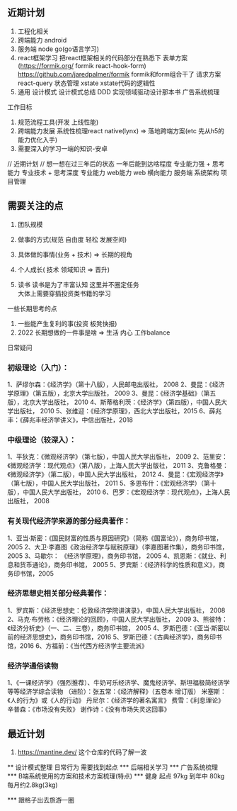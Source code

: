 ## 近期计划
1. 工程化相关 
2. 跨端能力
   android
3. 服务端
    node 
    go(go语言学习) 
4. react框架学习
   把react框架相关的代码部分在熟悉下
   表单方案(https://formik.org/ formik react-hook-form)
   https://github.com/jaredpalmer/formik  formik和form组合干了
   请求方案
   react-query
   状态管理
   xstate  xstate代码的逻辑性
5. 通用 
   设计模式 设计模式总结
   DDD 实现领域驱动设计那本书
   广告系统梳理 


工作目标
1. 规范流程工具(开发 上线性能)
2. 跨端能力发展  系统性梳理react native(lynx) => 落地跨端方案(etc  先从h5的能力优化入手)
3. 需要深入的学习一端的知识-安卓


// 近期计划
// 想一想在过三年后的状态
一年后能到达啥程度 专业能力强 + 思考能力
专业技术 + 思考深度
专业能力 
web能力  web
横向能力  服务端 系统架构  项目管理


## 需要关注的点

1. 团队规模
2. 做事的方式(规范 自由度 轻松 发展空间)
3. 具体做的事情(业务 + 技术) => 长期的视角
4. 个人成长( 技术 领域知识  => 晋升) 


2. 读书
读书是为了丰富认知 这里并不圈定任务  
大体上需要穿插投资类书籍的学习


一些长期思考的点
1. 一些能产生复利的事(投资 板凳快报) 
2. 2022 长期想做的一件事是啥  =>  生活 内心  工作balance

日常疑问


### 初级理论（入门）： 
1、萨缪尔森：《经济学》（第十八版），人民邮电出版社， 2008 
2、曼昆：《经济学原理》（第五版），北京大学出版社， 2009 
3、曼昆：《经济学基础》（第五版），北京大学出版社， 2010 
4、斯蒂格利茨：《经济学》（第四版），中国人民大学出版社， 2010
5、张维迎：《经济学原理》，西北大学出版社，2015
6、薛兆丰：《薛兆丰经济学讲义》，中信出版社，2018
### 中级理论（较深入）： 
1、平狄克：《微观经济学》（第七版），中国人民大学出版社， 2009 
2、范里安：《微观经济学：现代观点》（第八版），上海人民大学出版社， 2011 
3、克鲁格曼：《微观经济学》（第二版），中国人民大学出版社， 2012 
4、曼昆：《宏观经济学》（第七版），中国人民大学出版社， 2011 
5、多恩布什：《宏观经济学）（第十版），中国人民大学出版社， 2010 
6、巴罗：《宏观经济学：现代观点》，上海人民出版社， 2008
### 有关现代经济学来源的部分经典著作： 
1、亚当·斯密：《国民财富的性质与原因研究》（简称《国富论》），商务印书馆， 2005
2、大卫·李嘉图《政治经济学与赋税原理》（李嘉图著作集），商务印书馆， 2005
3、马歇尔： 《经济学原理》，商务印书馆， 2005 
4、凯恩斯：《就业、利息和货币通论》，商务印书馆， 2005 
5、罗宾斯：《经济科学的性质和意义》，商务印书馆，2005
### 经济思想史相关部分经典著作： 
1、罗宾斯：《经济思想史：伦敦经济学院讲演录》，中国人民大学出版社， 2008 
2、马克·布劳格：《经济理论的回顾》，中国人民大学出版社， 2009 
3、熊彼特：《经济分析史》（一、二、三卷），商务印书馆， 2005
4、罗斯巴德：《亚当·斯密以前的经济思想史》，商务印书馆，2016
5、罗斯巴德：《古典经济学》，商务印书馆，2016
6、方福前：《当代西方经济学主要流派》
### 经济学通俗读物
1、《一课经济学》（强烈推荐）、牛奶可乐经济学、魔鬼经济学、斯坦福极简经济学等等经济学综合读物
（进阶）：张五常：《经济解释》（五卷本 增订版）
米塞斯：《人的行为》或《人的行动》
丹尼尔：《经济学的著名寓言》
费雪：《利息理论》
辛普森：《市场没有失败》
谢作诗：《没有市场失灵这回事》


## 最近计划

1. https://mantine.dev/ 这个仓库的代码了解一波


   
** 设计模式整理  日常行为 需要找到起点
*** 后端相关学习
*** 广告系统梳理  
*** B端系统使用的方案和技术方案梳理(特点) 
***  健身  起点 97kg
     到年中 80kg 每月约2.8kg(3kg)


*** 跟格子出去旅游一圈







































































